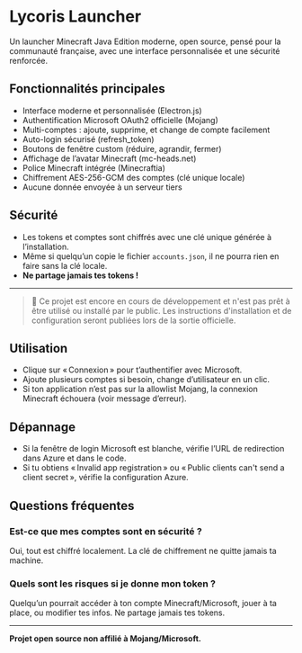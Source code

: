 

# Lycoris Launcher

Un launcher Minecraft Java Edition moderne, open source, pensé pour la communauté française, avec une interface personnalisée et une sécurité renforcée.

## Fonctionnalités principales
- Interface moderne et personnalisée (Electron.js)
- Authentification Microsoft OAuth2 officielle (Mojang)
- Multi-comptes : ajoute, supprime, et change de compte facilement
- Auto-login sécurisé (refresh_token)
- Boutons de fenêtre custom (réduire, agrandir, fermer)
- Affichage de l’avatar Minecraft (mc-heads.net)
- Police Minecraft intégrée (Minecraftia)
- Chiffrement AES-256-GCM des comptes (clé unique locale)
- Aucune donnée envoyée à un serveur tiers


## Sécurité
- Les tokens et comptes sont chiffrés avec une clé unique générée à l’installation.
- Même si quelqu’un copie le fichier `accounts.json`, il ne pourra rien en faire sans la clé locale.
- **Ne partage jamais tes tokens !**

---

> 🚧 Ce projet est encore en cours de développement et n'est pas prêt à être utilisé ou installé par le public.
> Les instructions d'installation et de configuration seront publiées lors de la sortie officielle.

## Utilisation
- Clique sur « Connexion » pour t’authentifier avec Microsoft.
- Ajoute plusieurs comptes si besoin, change d’utilisateur en un clic.
- Si ton application n’est pas sur la allowlist Mojang, la connexion Minecraft échouera (voir message d’erreur).

## Dépannage
- Si la fenêtre de login Microsoft est blanche, vérifie l’URL de redirection dans Azure et dans le code.
- Si tu obtiens « Invalid app registration » ou « Public clients can't send a client secret », vérifie la configuration Azure.

## Questions fréquentes

### Est-ce que mes comptes sont en sécurité ?
Oui, tout est chiffré localement. La clé de chiffrement ne quitte jamais ta machine.

### Quels sont les risques si je donne mon token ?
Quelqu’un pourrait accéder à ton compte Minecraft/Microsoft, jouer à ta place, ou modifier tes infos. Ne partage jamais tes tokens.

---

**Projet open source non affilié à Mojang/Microsoft.**
